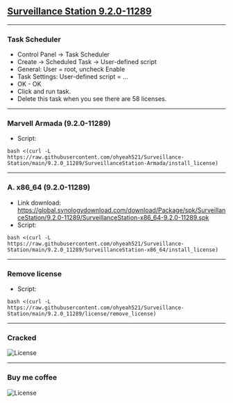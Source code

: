 ## [Surveillance Station 9.2.0-11289](https://archive.synology.com/download/Package/SurveillanceStation)


---
### Task Scheduler
- Control Panel -> Task Scheduler
- Create -> Scheduled Task -> User-defined script
- General: User = root, uncheck Enable
- Task Settings: User-defined script = ...
- OK - OK
- Click and run task.
- Delete this task when you see there are 58 licenses.


---
### Marvell Armada (9.2.0-11289)
- Script:
```
bash <(curl -L https://raw.githubusercontent.com/ohyeah521/Surveillance-Station/main/9.2.0_11289/SurveillanceStation-Armada/install_license)
```

---
### A. x86_64 (9.2.0-11289)
- Link download: https://global.synologydownload.com/download/Package/spk/SurveillanceStation/9.2.0-11289/SurveillanceStation-x86_64-9.2.0-11289.spk
- Script:
```
bash <(curl -L https://raw.githubusercontent.com/ohyeah521/Surveillance-Station/main/9.2.0_11289/SurveillanceStation-x86_64/install_license)
```

---
### Remove license
- Script:
```
bash <(curl -L https://raw.githubusercontent.com/ohyeah521/Surveillance-Station/main/9.2.0_11289/license/remove_license)
```
---
### Cracked
![License](https://raw.githubusercontent.com/ohyeah521/Surveillance-Station/main/img/crack_license.png)


---
### Buy me coffee
![License](https://raw.githubusercontent.com/ohyeah521/Surveillance-Station/main/img/buy%20me%20coffee.jpg)
